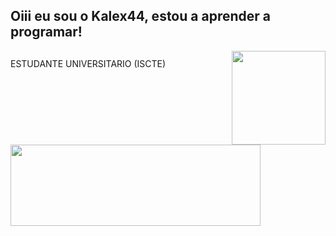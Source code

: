 ## Oiii eu sou o Kalex44, estou a aprender a programar!
<div align="center">
<img height="150em" align="right" src="https://images.ctfassets.net/b4k16c7lw5ut/blog-Simpson-GIF.gif/6ecb9e86a6619635f53c7d2285ac052b/Simpson-GIF.gif"/>
</div>
<div>
  
  ##
   ESTUDANTE UNIVERSITARIO (ISCTE)
</div>
<div style="display: inline_block"><br>
  <a href="https://github.com/Kalex44">
  <img height="130em" width="400" src="https://github-readme-stats.vercel.app/api/top-langs/?username=Kalex44&layout=compact&langs_count=7&theme=dark"/>
</div>
